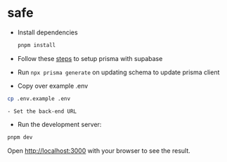 # safe

- Install dependencies

    ```bash
    pnpm install
    ```

- Follow these [steps](https://supabase.com/docs/guides/database/prisma?queryGroups=migrate&migrate=pnpm_migrate) to setup prisma with supabase

- Run `npx prisma generate` on updating schema to update prisma client

- Copy over example .env

```bash
cp .env.example .env
```

    - Set the back-end URL

- Run the development server:

```bash
pnpm dev
```

Open [http://localhost:3000](http://localhost:3000) with your browser to see the result.
